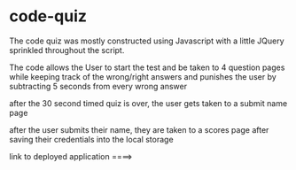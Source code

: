 # code-quiz

The code quiz was mostly constructed using Javascript with a little JQuery sprinkled throughout the script. 

The code allows the User to start the test and be taken to 4 question pages while keeping track of the wrong/right answers and punishes the user by subtracting 5 seconds from every wrong answer

after the 30 second timed quiz is over, the user gets taken to a submit name page 

after the user submits their name, they are taken to a scores page after saving their credentials into the local storage 

link to deployed application ====> 
